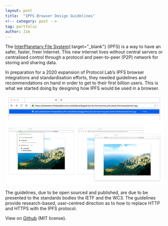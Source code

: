```yaml
---
layout: post
title:  "IPFS Browser Design Guidelines"
<!-- category: post -->
tag: portfolio
author: Jim
---
```


The [InterPlanetary File System](https://ipfs.io/){:target="_blank"} (IPFS)  is a way to have an safer, faster, freer Internet. This new internet lives without central servers or centralised control through a protocol and peer-to-peer (P2P) network for storing and sharing data.

In preparation for a 2020 expansion of Protocol Lab’s IPFS browser integrations and standardisation efforts, they needed guidelines and recommendations on hand in order to get to their first billion users. This is what we started doing by designing how IPFS would be used in a browser.

![IPFS Browser Design Guidelines](/assets/images/IPFS-browser.png)

The guidelines, due to be open sourced and published, are due to be presented to the standards bodies the IETF and the WC3. The guidelines provide research-based, user-centred direction as to how to replace HTTP and HTTPS with the IPFS protocol.

View on [Github](https://github.com/ipfs/browser-design-guidelines) (MIT license).

